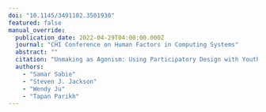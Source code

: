 ```yaml
---
doi: "10.1145/3491102.3501930"
featured: false
manual_override:
  publication_date: 2022-04-29T04:00:00.000Z
  journal: "CHI Conference on Human Factors in Computing Systems"
  abstract: ""
  citation: "Unmaking as Agonism: Using Participatory Design with Youth to Surface Difference in an Intergenerational Urban Context (2022)"
  authors:
    - "Samar Sabie"
    - "Steven J. Jackson"
    - "Wendy Ju"
    - "Tapan Parikh"
---
```


<!-- You can add additional content about this publication here if needed -->
